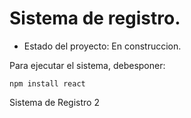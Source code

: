 <h1>Sistema de registro.</h1>

- Estado del proyecto: En construccion.

Para ejecutar el sistema, debesponer:

```npm install react```

Sistema de Registro 2
